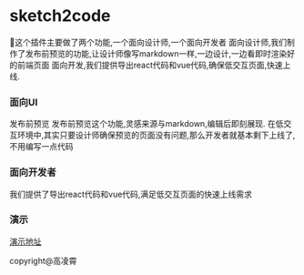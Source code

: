# sketch2code
  这个插件主要做了两个功能,一个面向设计师,一个面向开发者
  面向设计师,我们制作了发布前预览的功能,让设计师像写markdown一样,一边设计,一边看即时渲染好的前端页面
  面向开发,我们提供导出react代码和vue代码,确保低交互页面,快速上线.
### 面向UI
  发布前预览
  发布前预览这个功能,灵感来源与markdown,编辑后即刻展现.
  在低交互环境中,其实只要设计师确保预览的页面没有问题,那么开发者就基本剩下上线了,不用编写一点代码
### 面向开发者
  我们提供了导出react代码和vue代码,满足低交互页面的快速上线需求
### 演示
  [演示地址](https://www.yuque.com/pangjidesiyangyuan/infned/bgmrvr)

copyright@高凌霄
